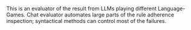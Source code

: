 This is an evaluator of the result from LLMs playing different Language-Games.
Chat evaluator automates large parts of the rule adherence inspection;
syntactical methods can control most of the failures.
